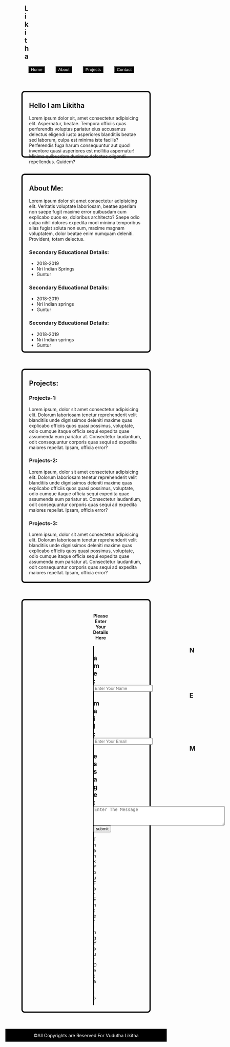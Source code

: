 
<!DOCTYPE html>
<html lang="en">
<head>
  <meta charset="UTF-8">
  <meta name="viewport" content="width=device-width, initial-scale=1.0">
  <title>Document</title>
  <style>
   
    nav{
      width:auto;
      height:70px;
      display:flex;
      align-items:center;
      background-color: black;
      color:white;
    }
    nav h1{
      margin-left:60px;
      margin-right:900px;
    }
    nav button{
      margin-right:30px;
      background-color: black;
      color:white;
    }
    #home{
      width:auto;
      height:200px;
      margin-top:100px;
      margin-bottom:100px;
      margin:50px;
    }
    #about{
      width:auto;
      height:550px;
      margin:50px;
    }
    #projects{
      margin:50px;
    }
    form{
      border:1px solid black;
      margin:0px 200px;
    }
    label{
      font-size:20px;
      font-weight: bold;
      margin-right:30px;
      margin-left:300px;
    }
    input[type='text']{
      margin-top:40px;
      height:30px;
      width:410px;
      margin-bottom:30px;
      margin-left:27px;
    }
    input[type='email']{
      height:30px;
      width:410px;
      margin-bottom:30px;
      margin-left:30px;
    }
    textarea{
      height:60px;
      width:410px;
    }
    input[type='button']{
      margin-top:40px;
      height:40px;
      width:150px;
      border-radius:7px;
      margin-left:475px;
    }
    .hea{
      margin:0px 200px 0px 200px;
      display:grid;
      align-items: center;
    }
    footer{
      height:40px;
      display:flex;
      justify-content:center;
      align-items:center;
      background-color: black;
      color:white;
    }
    #contact{
      margin-bottom: 50px;
      margin:50px;
    }
    .d{
      margin:20px;
    }
    section{
      border:4px solid black;
      border-radius:10px;
    }
  </style>
</head>
<body>
  <header>
    <nav>
      <h1>Likitha</h1>
      <button onclick="srollhome()">Home</button>
      <button onclick="srollabout()">About</button>
      <button onclick="srollproject()">Projects</button>
      <button onclick="srollcontact()">Contact</button>
    </nav>
  </header>
  <section id="home">
    <div class="d">
    <h2>Hello I am Likitha</h2>
    <article>Lorem ipsum dolor sit, amet consectetur adipisicing elit. Aspernatur, beatae. Tempora officiis quas perferendis voluptas pariatur eius accusamus delectus eligendi iusto asperiores blanditiis beatae sed laborum, culpa est minima iste facilis? Perferendis fuga harum consequuntur aut quod inventore quasi asperiores est mollitia aspernatur! Minima quibusdam ducimus delectus eligendi repellendus. Quidem?</article>
  </div>
  </section>
  <section id="about">
    <div class="d">
    <h2>About Me:</h2>
    <article>Lorem ipsum dolor sit amet consectetur adipisicing elit. Veritatis voluptate laboriosam, beatae aperiam non saepe fugit maxime error quibusdam cum explicabo quos ex, doloribus architecto? Saepe odio culpa nihil dolores expedita modi minima temporibus alias fugiat soluta non eum, maxime magnam voluptatem, dolor beatae enim numquam deleniti. Provident, totam delectus.</article>
    <div>
      <div>
        <h3>Secondary Educational Details:</h3>
        <ul>
          <li>2018-2019</li>
          <li>Nri Indian Springs</li>
          <li>Guntur</li>
        </ul>
      </div>
      <div>
        <h3>Secondary Educational Details:</h3>
        <ul>
          <li>2018-2019</li>
          <li>Nri Indian springs</li>
          <li>Guntur</li>
        </ul>
      </div>
      <div>
        <h3>Secondary Educational Details:</h3>
        <ul>
          <li>2018-2019</li>
          <li>Nri Indian springs</li>
          <li>Guntur</li>
        </ul>
      </div>
    </div>
  </div>
  </section>
  <section id="projects">
    <div class="d">
    <h2>Projects:</h2>
    <div>
      <h3>Projects-1:</h3>
      <article>Lorem ipsum, dolor sit amet consectetur adipisicing elit. Dolorum laboriosam tenetur reprehenderit velit blanditiis unde dignissimos deleniti maxime quas explicabo officiis quos quasi possimus, voluptate, odio cumque itaque officia sequi expedita quae assumenda eum pariatur at. Consectetur laudantium, odit consequuntur corporis quas sequi ad expedita maiores repellat. Ipsam, officia error?</article>
    </div>
    <div>
      <h3>Projects-2:</h3>
      <article>Lorem ipsum, dolor sit amet consectetur adipisicing elit. Dolorum laboriosam tenetur reprehenderit velit blanditiis unde dignissimos deleniti maxime quas explicabo officiis quos quasi possimus, voluptate, odio cumque itaque officia sequi expedita quae assumenda eum pariatur at. Consectetur laudantium, odit consequuntur corporis quas sequi ad expedita maiores repellat. Ipsam, officia error?</article>
    </div>
    <div>
      <h3>Projects-3:</h3>
      <article>Lorem ipsum, dolor sit amet consectetur adipisicing elit. Dolorum laboriosam tenetur reprehenderit velit blanditiis unde dignissimos deleniti maxime quas explicabo officiis quos quasi possimus, voluptate, odio cumque itaque officia sequi expedita quae assumenda eum pariatur at. Consectetur laudantium, odit consequuntur corporis quas sequi ad expedita maiores repellat. Ipsam, officia error?</article>
    </div>
  </div>
  </section>
  <section id="contact">
    <div class="d">
    <div class="hea">
      <center><h4>Please Enter Your Details Here</h4></center>
    </div>
    <form>
      <label for="name">Name:</label>
      <input type="text" placeholder="Enter Your Name" id="name"><br>
      <label for="mail">Email:</label>
      <input type="email" placeholder="Enter Your Email" id="mail"><br>
      <label>Message:</label>
      <textarea placeholder="Enter The Message" id="msg"></textarea><br>
      <input type="button" value="submit" Onclick="document.getElementById('demo').style.display='block'">
      <center><p id="demo">Thank You For Entering Your Details</p></center>
    </form>
  </div>
  </section>
  <footer>
    <p>©All Copyrights are Reserved For Vudutha Likitha</p>
  </footer>
  <script>
    function srollhome(){
      document.getElementById('home').scrollIntoView()
    }
    function srollabout(){
      document.getElementById('about').scrollIntoView()
    }
    function srollproject(){
      document.getElementById('projects').scrollIntoView()
    }
    function srollcontact(){
      document.getElementById('contact').scrollIntoView()
    }
  </script>
</body>
</html>
